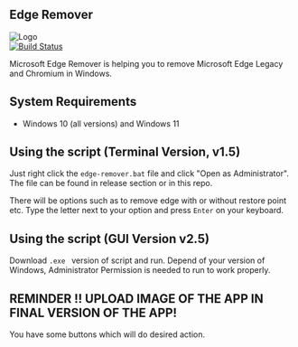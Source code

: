 ## Edge Remover
![Logo](https://i.imgur.com/SRMpQhj.png)  
[![Build Status](https://travis-ci.org/joemccann/dillinger.svg?branch=master)](https://travis-ci.org/joemccann/dillinger)

Microsoft Edge Remover is helping you to remove Microsoft Edge Legacy and Chromium in Windows.

## System Requirements

 - Windows 10 (all versions) and Windows 11

## Using the script (Terminal Version, v1.5)

Just right click the `edge-remover.bat` file and click "Open as Administrator". The file can be found in release section or in this repo.

There will be options such as to remove edge with or without restore point etc. Type the letter next to your option and press `Enter` on your keyboard. 


## Using the script (GUI Version v2.5)
Download `` .exe  `` version of script and run. Depend of your version of Windows, Administrator Permission is needed to run to work properly.

## REMINDER !! UPLOAD IMAGE OF THE APP IN FINAL VERSION OF THE APP!

You have some buttons which will do desired action.
